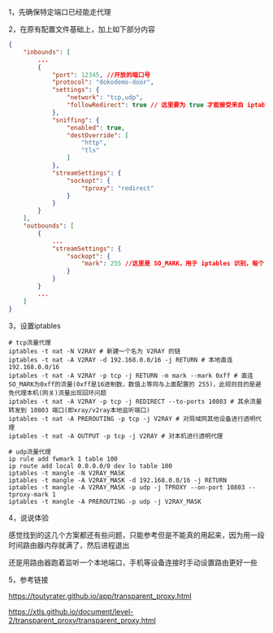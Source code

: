 1，先确保特定端口已经能走代理

2，在原有配置文件基础上，加上如下部分内容

```json
{
    "inbounds": [
        ...
        {
            "port": 12345, //开放的端口号
            "protocol": "dokodemo-door",
            "settings": {
                "network": "tcp,udp",
                "followRedirect": true // 这里要为 true 才能接受来自 iptables 的流量
            },
            "sniffing": {
                "enabled": true,
                "destOverride": [
                    "http",
                    "tls"
                ]
            },
            "streamSettings": {
                "sockopt": {
                    "tproxy": "redirect"
                }
            }
        }
    ],
    "outbounds": [
        {
            ...
            "streamSettings": {
                "sockopt": {
                    "mark": 255 //这里是 SO_MARK，用于 iptables 识别，每个 outbound 都要配置；255可以改成其他数值，但要与下面的 iptables 规则对应；如果有多个 outbound，最好奖所有 outbound 的 SO_MARK 都设置成一样的数值
                }
            }
        }
        ...
    ]
}
```

3，设置iptables

```
# tcp流量代理
iptables -t nat -N V2RAY # 新建一个名为 V2RAY 的链
iptables -t nat -A V2RAY -d 192.168.0.0/16 -j RETURN # 本地直连 192.168.0.0/16 
iptables -t nat -A V2RAY -p tcp -j RETURN -m mark --mark 0xff # 直连SO_MARK为0xff的流量(0xff是16进制数，数值上等同与上面配置的 255)，此规则目的是避免代理本机(网关)流量出现回环问题
iptables -t nat -A V2RAY -p tcp -j REDIRECT --to-ports 10803 # 其余流量转发到 10803 端口(即xray/v2ray本地监听端口)
iptables -t nat -A PREROUTING -p tcp -j V2RAY # 对局域网其他设备进行透明代理
iptables -t nat -A OUTPUT -p tcp -j V2RAY # 对本机进行透明代理

# udp流量代理
ip rule add fwmark 1 table 100
ip route add local 0.0.0.0/0 dev lo table 100
iptables -t mangle -N V2RAY_MASK
iptables -t mangle -A V2RAY_MASK -d 192.168.0.0/16 -j RETURN
iptables -t mangle -A V2RAY_MASK -p udp -j TPROXY --on-port 10803 --tproxy-mark 1
iptables -t mangle -A PREROUTING -p udp -j V2RAY_MASK
```

4，说说体验

感觉找到的这几个方案都还有些问题，只能参考但是不能真的用起来，因为用一段时间路由器内存就满了，然后进程退出

还是用路由器跑着监听一个本地端口，手机等设备连接时手动设置路由更好一些

5，参考链接

https://toutyrater.github.io/app/transparent_proxy.html

https://xtls.github.io/document/level-2/transparent_proxy/transparent_proxy.html
